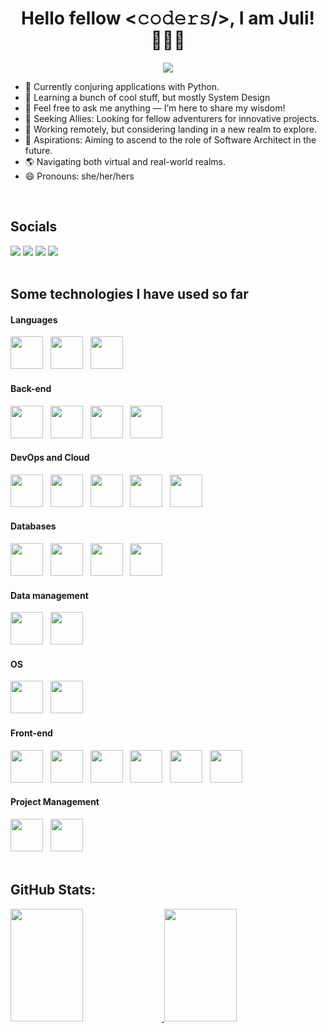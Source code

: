  <p align="center">
  <h1 align="center">Hello fellow <𝚌𝚘𝚍𝚎𝚛𝚜/>, I am Juli! 🙋🏾‍♀️</h1>
</p>

 <p align="center">
    <img src="https://readme-typing-svg.demolab.com/?lines=Full-Stack+Developer;Wizard+of+the+digital+realm!;Woman+who+loves+coding!&font=Rubik&center=true&width=440&height=45&color=9058FE&vCenter=true&pause=1000&size=30"/></a>
</p>

 - 🔭 Currently conjuring applications with Python.
- 🌱 Learning a bunch of cool stuff, but mostly System Design
- 💬 Feel free to ask me anything — I’m here to share my wisdom!
- 👯 Seeking Allies: Looking for fellow adventurers for innovative projects.
- 📍 Working remotely, but considering landing in a new realm to explore.
- 🎯 Aspirations: Aiming to ascend to the role of Software Architect in the future.
- 🌎 Navigating both virtual and real-world realms.
- 😄 Pronouns: she/her/hers

<br>

## Socials

<div>   
  <a href="https://julianazacharias.github.io/" target="_blank"><img src="https://img.shields.io/badge/GitHub%20Pages-222222.svg?style=for-the-badge&logo=GitHub-Pages&logoColor=white"></a>
  <a href="https://www.linkedin.com/in/juliana-zacharias-a51a0111b/" target="_blank"><img src="https://img.shields.io/badge/-LinkedIn-%230077B5?style=for-the-badge&logo=linkedin&logoColor=white"></a>
  <a href="https://julianazacharias.hashnode.dev/" target="_blank"><img src="https://img.shields.io/badge/Hashnode-2962FF?style=for-the-badge&logo=hashnode&logoColor=white"></a>
  <a href="https://hackernoon.com/u/julianazacharias" target="_blank"><img src="https://img.shields.io/badge/Hacker%20Noon-00FE00.svg?style=for-the-badge&logo=Hacker-Noon&logoColor=white"></a>
<div>

<br>
   
## Some technologies I have used so far

  <div> 
   <h4>Languages</h4>
   <div>    
       <img src="https://cdn.jsdelivr.net/gh/devicons/devicon@latest/icons/python/python-original.svg" width="52" height="52"  />&nbsp;&nbsp;
       <img src="https://cdn.jsdelivr.net/gh/devicons/devicon@latest/icons/javascript/javascript-original.svg" width="52" height="52" />&nbsp;&nbsp;
       <img src="https://cdn.jsdelivr.net/gh/devicons/devicon@latest/icons/typescript/typescript-original.svg" width="52" height="52"/>&nbsp;&nbsp;
   </div>
   <h4>Back-end</h4>
   <div> 
       <img src="https://cdn.jsdelivr.net/gh/devicons/devicon@latest/icons/fastapi/fastapi-original.svg" width="52" height="52" />&nbsp;&nbsp;
       <img src="https://cdn.jsdelivr.net/gh/devicons/devicon@latest/icons/flask/flask-original-wordmark.svg" width="52" height="52"  />&nbsp;&nbsp;
       <img src="https://cdn.jsdelivr.net/gh/devicons/devicon@latest/icons/sqlalchemy/sqlalchemy-original.svg" width="52" height="52"  />&nbsp;&nbsp;
       <img src="https://cdn.jsdelivr.net/gh/devicons/devicon@latest/icons/pytest/pytest-original-wordmark.svg" width="52" height="52" />&nbsp;&nbsp;
   </div>
    <h4>DevOps and Cloud</h4>
   <div>
       <img src="https://cdn.jsdelivr.net/gh/devicons/devicon@latest/icons/git/git-original.svg" width="52" height="52" />&nbsp;&nbsp;
       <img src="https://cdn.jsdelivr.net/gh/devicons/devicon@latest/icons/gitlab/gitlab-original.svg" width="52" height="52" />&nbsp;&nbsp;     
       <img src="https://cdn.jsdelivr.net/gh/devicons/devicon@latest/icons/docker/docker-original.svg" width="52" height="52" />&nbsp;&nbsp;
       <img src="https://cdn.jsdelivr.net/gh/devicons/devicon@latest/icons/kubernetes/kubernetes-original.svg" width="52" height="52" />&nbsp;&nbsp;
       <img src="https://cdn.jsdelivr.net/gh/devicons/devicon@latest/icons/googlecloud/googlecloud-original.svg" width="52" height="52" />&nbsp;&nbsp;
   </div>
    <h4>Databases</h4>
   <div>
       <img src="https://cdn.jsdelivr.net/gh/devicons/devicon@latest/icons/postgresql/postgresql-original.svg" width="52" height="52" />&nbsp;&nbsp;     
       <img src="https://cdn.jsdelivr.net/gh/devicons/devicon@latest/icons/microsoftsqlserver/microsoftsqlserver-plain-wordmark.svg" width="52" height="52" />&nbsp;&nbsp;
       <img src="https://cdn.jsdelivr.net/gh/devicons/devicon@latest/icons/redis/redis-original.svg" width="52" height="52" />&nbsp;&nbsp;
       <img src="https://cdn.jsdelivr.net/gh/devicons/devicon@latest/icons/mongodb/mongodb-plain-wordmark.svg" width="52" height="52" />&nbsp;&nbsp;
   </div>
    <h4>Data management</h4>
   <div>
       <img src="https://cdn.jsdelivr.net/gh/devicons/devicon@latest/icons/numpy/numpy-original.svg" width="52" height="52"  />&nbsp;&nbsp;
       <img src="https://cdn.jsdelivr.net/gh/devicons/devicon@latest/icons/pandas/pandas-original.svg" width="52" height="52" />&nbsp;&nbsp;
   </div>
    <h4>OS</h4>
   <div>
       <img src="https://cdn.jsdelivr.net/gh/devicons/devicon@latest/icons/ubuntu/ubuntu-original.svg" width="52" height="52"  />&nbsp;&nbsp;
       <img src="https://cdn.jsdelivr.net/gh/devicons/devicon@latest/icons/linux/linux-original.svg" width="52" height="52" />&nbsp;&nbsp;
   </div>
       <h4>Front-end</h4>
   <div>
       <img src="https://cdn.jsdelivr.net/gh/devicons/devicon@latest/icons/html5/html5-original.svg" width="52" height="52" />&nbsp;&nbsp;
       <img src="https://cdn.jsdelivr.net/gh/devicons/devicon@latest/icons/css3/css3-original.svg" width="52" height="52"  />&nbsp;&nbsp;
       <img src="https://cdn.jsdelivr.net/gh/devicons/devicon@latest/icons/sass/sass-original.svg" width="52" height="52" />&nbsp;&nbsp;
       <img src="https://cdn.jsdelivr.net/gh/devicons/devicon@latest/icons/tailwindcss/tailwindcss-original.svg" width="52" height="52" />&nbsp;&nbsp;     
       <img src="https://cdn.jsdelivr.net/gh/devicons/devicon@latest/icons/react/react-original.svg" width="52" height="52" />&nbsp;&nbsp;
       <img src="https://cdn.jsdelivr.net/gh/devicons/devicon@latest/icons/angular/angular-original.svg" width="52" height="52" />&nbsp;&nbsp;
   </div>
    <h4>Project Management</h4>
   <div>
       <img src="https://cdn.jsdelivr.net/gh/devicons/devicon@latest/icons/jira/jira-original-wordmark.svg" width="52" height="52"  />&nbsp;&nbsp;
       <img src="https://cdn.jsdelivr.net/gh/devicons/devicon@latest/icons/trello/trello-plain-wordmark.svg" width="52" height="52" />&nbsp;&nbsp;
   </div>
   <div>
    
   </div>
  <div>

  <br>

## GitHub Stats:

<div align="rigth">
  <a href="https://github.com/julianazacharias">
  <img width="48%" height="180em" src="https://github-readme-stats.vercel.app/api?username=julianazacharias&hide=stars,prs,issues,contribs&theme=nightowl&include_all_commits=true&count_private=true"/>
  <img width="48%" height="180em" src="https://github-readme-stats.vercel.app/api/top-langs/?username=julianazacharias&layout=compact&&hide_progress=true&theme=nightowl"/>
</div>


